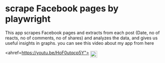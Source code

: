 # scrape Facebook pages by playwright

This app scrapes Facebook pages and extracts from each post (Date, no of reacts, no of comments, no of shares) and analyzes the data, and gives us useful insights in graphs.
you can see this video about my app from here

<ahref=https://youtu.be/HoF0utqcp5Y">
  <img align="middle" alt="Youtube" width="22px" src="https://img.icons8.com/ios-glyphs/344/youtube-play.png" />
</a>

